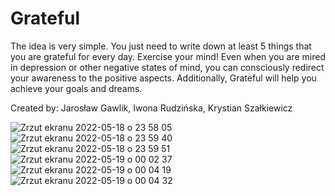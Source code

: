 # Grateful

The idea is very simple. You just need to write down at least 5 things that you are grateful for every day. Exercise your mind! Even when you are mired in depression or other negative states of mind, you can consciously redirect your awareness to the positive aspects. Additionally, Grateful will help you achieve your goals and dreams.

Created by: Jarosław Gawlik, Iwona Rudzińska, Krystian Szałkiewicz

![Zrzut ekranu 2022-05-18 o 23 58 05](https://user-images.githubusercontent.com/100567187/169163547-8ff85ebf-8597-47f9-8a41-ab4e560911b9.png)
![Zrzut ekranu 2022-05-18 o 23 59 40](https://user-images.githubusercontent.com/100567187/169163555-19336dc2-70a3-4fe8-9f71-f8a431ec98ba.png)
![Zrzut ekranu 2022-05-18 o 23 59 51](https://user-images.githubusercontent.com/100567187/169163569-df875f98-c854-4f73-bf5f-9fbdd649d436.png)
![Zrzut ekranu 2022-05-19 o 00 02 37](https://user-images.githubusercontent.com/100567187/169163574-2c678662-34b6-426d-9473-4194b6f74610.png)
![Zrzut ekranu 2022-05-19 o 00 04 19](https://user-images.githubusercontent.com/100567187/169163581-cb82861f-6d6b-4c31-bae4-d337ff0cc03b.png)
![Zrzut ekranu 2022-05-19 o 00 04 32](https://user-images.githubusercontent.com/100567187/169163582-41ee3ae4-38cc-49b6-bfae-3a4ba4a3964c.png)
